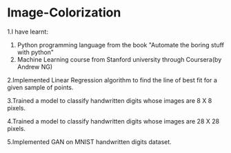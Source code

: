 # Image-Colorization
1.I have learnt:
  1. Python programming language from the book "Automate the boring stuff with python"
  2. Machine Learning course from Stanford university through Coursera(by Andrew NG)


2.Implemented Linear Regression algorithm to find the line of best fit for a given sample of points.

3.Trained a model to classify handwritten digits whose images are 8 X 8 pixels.

4.Trained a model to classify handwritten digits whose images are 28 X 28 pixels.

5.Implemented GAN on MNIST handwritten digits dataset.
